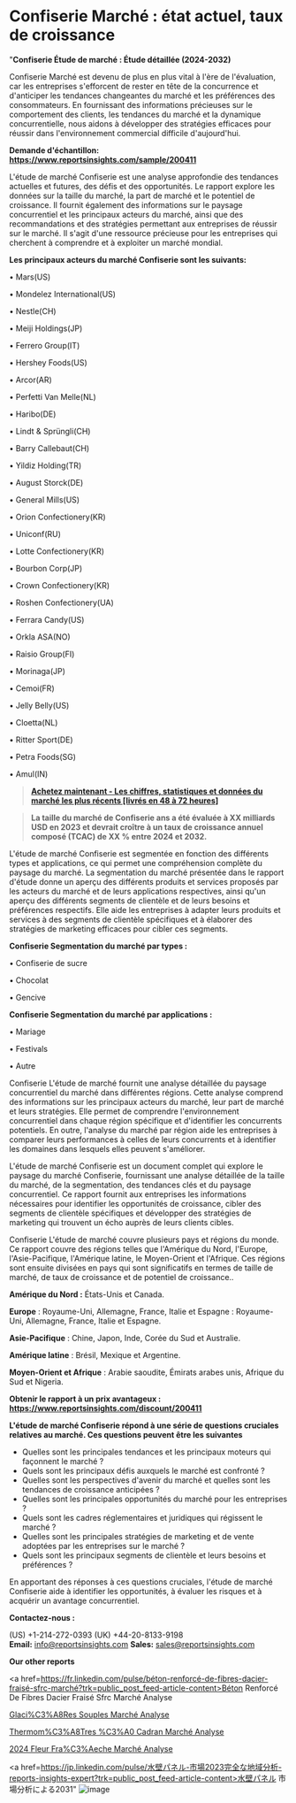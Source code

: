 # Confiserie Marché : état actuel, taux de croissance

"<strong>Confiserie Étude de marché : Étude détaillée (2024-2032)</strong>

Confiserie Marché est devenu de plus en plus vital à l'ère de l'évaluation, car les entreprises s'efforcent de rester en tête de la concurrence et d'anticiper les tendances changeantes du marché et les préférences des consommateurs. En fournissant des informations précieuses sur le comportement des clients, les tendances du marché et la dynamique concurrentielle, nous aidons à développer des stratégies efficaces pour réussir dans l'environnement commercial difficile d'aujourd'hui.

<strong>Demande d'échantillon: <a href=https://www.reportsinsights.com/sample/200411>https://www.reportsinsights.com/sample/200411</a></strong>

L'étude de marché Confiserie est une analyse approfondie des tendances actuelles et futures, des défis et des opportunités. Le rapport explore les données sur la taille du marché, la part de marché et le potentiel de croissance. Il fournit également des informations sur le paysage concurrentiel et les principaux acteurs du marché, ainsi que des recommandations et des stratégies permettant aux entreprises de réussir sur le marché. Il s'agit d'une ressource précieuse pour les entreprises qui cherchent à comprendre et à exploiter un marché mondial.

<strong>Les principaux acteurs du marché Confiserie sont les suivants:</strong>

• Mars(US)

• Mondelez International(US)

• Nestle(CH)

• Meiji Holdings(JP)

• Ferrero Group(IT)

• Hershey Foods(US)

• Arcor(AR)

• Perfetti Van Melle(NL)

• Haribo(DE)

• Lindt & Sprüngli(CH)

• Barry Callebaut(CH)

• Yildiz Holding(TR)

• August Storck(DE)

• General Mills(US)

• Orion Confectionery(KR)

• Uniconf(RU)

• Lotte Confectionery(KR)

• Bourbon Corp(JP)

• Crown Confectionery(KR)

• Roshen Confectionery(UA)

• Ferrara Candy(US)

• Orkla ASA(NO)

• Raisio Group(FI)

• Morinaga(JP)

• Cemoi(FR)

• Jelly Belly(US)

• Cloetta(NL)

• Ritter Sport(DE)

• Petra Foods(SG)

• Amul(IN)
<blockquote><a href=https://www.reportsinsights.com/buynow/200411><span style=text-decoration: underline;><strong>Achetez maintenant - Les chiffres, statistiques et données du marché les plus récents [livrés en 48 à 72 heures]</strong></span></a></blockquote>
<blockquote><span style=text-decoration: underline;><strong>La taille du marché de Confiserie ans a été évaluée à XX milliards USD en 2023 et devrait croître à un taux de croissance annuel composé (TCAC) de XX % entre 2024 et 2032.</strong></span></blockquote>
L'étude de marché Confiserie est segmentée en fonction des différents types et applications, ce qui permet une compréhension complète du paysage du marché. La segmentation du marché présentée dans le rapport d'étude donne un aperçu des différents produits et services proposés par les acteurs du marché et de leurs applications respectives, ainsi qu'un aperçu des différents segments de clientèle et de leurs besoins et préférences respectifs. Elle aide les entreprises à adapter leurs produits et services à des segments de clientèle spécifiques et à élaborer des stratégies de marketing efficaces pour cibler ces segments.

<strong>Confiserie Segmentation du marché par types :</strong>

• Confiserie de sucre

• Chocolat

• Gencive

<strong>Confiserie Segmentation du marché par applications :</strong>

• Mariage

• Festivals

• Autre

Confiserie L'étude de marché fournit une analyse détaillée du paysage concurrentiel du marché dans différentes régions. Cette analyse comprend des informations sur les principaux acteurs du marché, leur part de marché et leurs stratégies. Elle permet de comprendre l'environnement concurrentiel dans chaque région spécifique et d'identifier les concurrents potentiels. En outre, l'analyse du marché par région aide les entreprises à comparer leurs performances à celles de leurs concurrents et à identifier les domaines dans lesquels elles peuvent s'améliorer.

L'étude de marché Confiserie est un document complet qui explore le paysage du marché Confiserie, fournissant une analyse détaillée de la taille du marché, de la segmentation, des tendances clés et du paysage concurrentiel. Ce rapport fournit aux entreprises les informations nécessaires pour identifier les opportunités de croissance, cibler des segments de clientèle spécifiques et développer des stratégies de marketing qui trouvent un écho auprès de leurs clients cibles.

Confiserie L'étude de marché couvre plusieurs pays et régions du monde. Ce rapport couvre des régions telles que l'Amérique du Nord, l'Europe, l'Asie-Pacifique, l'Amérique latine, le Moyen-Orient et l'Afrique. Ces régions sont ensuite divisées en pays qui sont significatifs en termes de taille de marché, de taux de croissance et de potentiel de croissance..

<strong>Amérique du Nord :</strong> États-Unis et Canada.

<strong>Europe</strong> : Royaume-Uni, Allemagne, France, Italie et Espagne : Royaume-Uni, Allemagne, France, Italie et Espagne.

<strong>Asie-Pacifique</strong> : Chine, Japon, Inde, Corée du Sud et Australie.

<strong>Amérique latine</strong> : Brésil, Mexique et Argentine.

<strong>Moyen-Orient et Afrique</strong> : Arabie saoudite, Émirats arabes unis, Afrique du Sud et Nigeria.

<strong>Obtenir le rapport à un prix avantageux : <a href=https://www.reportsinsights.com/discount/200411>https://www.reportsinsights.com/discount/200411</a></strong>

<strong>L'étude de marché Confiserie répond à une série de questions cruciales relatives au marché. Ces questions peuvent être les suivantes</strong>
<ul>
  <li>Quelles sont les principales tendances et les principaux moteurs qui façonnent le marché ?</li>
  <li>Quels sont les principaux défis auxquels le marché est confronté ?</li>
  <li>Quelles sont les perspectives d'avenir du marché et quelles sont les tendances de croissance anticipées ?</li>
  <li>Quelles sont les principales opportunités du marché pour les entreprises ?</li>
  <li>Quels sont les cadres réglementaires et juridiques qui régissent le marché ?</li>
  <li>Quelles sont les principales stratégies de marketing et de vente adoptées par les entreprises sur le marché ?</li>
  <li>Quels sont les principaux segments de clientèle et leurs besoins et préférences ?</li>
</ul>
En apportant des réponses à ces questions cruciales, l'étude de marché Confiserie aide à identifier les opportunités, à évaluer les risques et à acquérir un avantage concurrentiel.

<strong>Contactez-nous :</strong>

(US) +1-214-272-0393
(UK) +44-20-8133-9198
<strong>Email:</strong> <a>info@reportsinsights.com</a>
<strong>Sales:</strong> <a>sales@reportsinsights.com</a>

<strong>Our other reports</strong>

<a href=https://fr.linkedin.com/pulse/béton-renforcé-de-fibres-dacier-fraisé-sfrc-marché?trk=public_post_feed-article-content>Béton Renforcé De Fibres Dacier Fraisé Sfrc Marché Analyse</a>

<a href=https://www.linkedin.com/pulse/glaci%C3%A8res-souples-march%C3%A9-analyse-historique-actuelle-05k7f/>Glaci%C3%A8Res Souples Marché Analyse</a>

<a href=https://www.linkedin.com/pulse/thermom%C3%A8tres-%C3%A0-cadran-march%C3%A9-tendances-aa6jf/>Thermom%C3%A8Tres %C3%A0 Cadran Marché Analyse</a>

<a href=https://www.linkedin.com/pulse/2024-fleur-fra%C3%AEche-march%C3%A9-analyse-historique-m6szf/>2024 Fleur Fra%C3%Aeche Marché Analyse</a>

<a href=https://jp.linkedin.com/pulse/水壁パネル-市場2023完全な地域分析-reports-insights-expert?trk=public_post_feed-article-content>水壁パネル 市場分析による2031</a>"
![image](https://github.com/daminid12/RImarketTech/assets/158430485/397dd14f-6717-4b73-b61b-ab3cca7a14a2)
